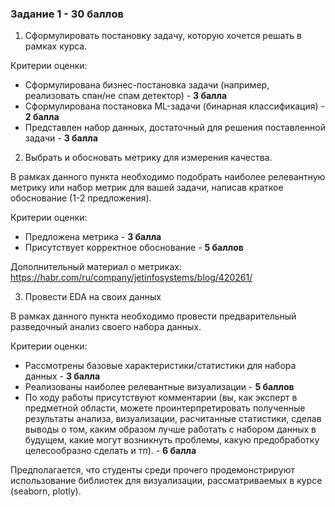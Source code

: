 ### Задание 1 - 30 баллов

1. Сформулировать постановку задачу, которую хочется решать в рамках курса.

Критерии оценки:
  - Сформулирована бизнес-постановка задачи (например, реализовать спан/не спам детектор) - **3 балла**
  - Сформулирована постановка ML-задачи (бинарная классификация) - **2 балла**
  - Представлен набор данных, достаточный для решения поставленной задачи - **3 балла**

2. Выбрать и обосновать метрику для измерения качества.

В рамках данного пункта необходимо подобрать наиболее релевантную метрику или набор метрик для вашей задачи, написав краткое обоснование (1-2 предложения).

Критерии оценки:
- Предложена метрика - **3 балла**
- Присутствует корректное обоснование - **5 баллов**

Дополнительный материал о метриках: https://habr.com/ru/company/jetinfosystems/blog/420261/

3. Провести EDA на своих данных

В рамках данного пункта необходимо провести предварительный разведочный анализ своего набора данных.

Критерии оценки:
- Рассмотрены базовые характеристики/статистики для набора данных - **3 балла**
- Реализованы наиболее релевантные визуализации - **5 баллов**
- По ходу работы присутствуют комментарии (вы, как эксперт в предметной области, можете проинтерпретировать полученные результаты анализа, визуализации, расчитанные статистики, сделав выводы о том, каким образом лучше работать с набором данных в будущем, какие могут возникнуть проблемы, какую предобработку целесообразно сделать и тп). - **6 балла**

Предполагается, что студенты среди прочего продемонстрируют использование библиотек для визуализации, рассматриваемых в курсе (seaborn, plotly).
